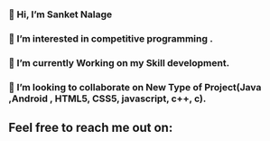 ### 👋 Hi, I’m Sanket Nalage   
### 👀 I’m interested in competitive programming .
### 🌱 I’m currently Working on my Skill development.
### 💞️ I’m looking to collaborate on New Type of Project(Java ,Android , HTML5, CSS5, javascript, c++, c).

## Feel free to reach me out on:




<!--
**SanketNalage/SanketNalage** is a ✨ _special_ ✨ repository because its `README.md` (this file) appears on your GitHub profile.

Here are some ideas to get you started:

- 👋 Hi, I’m Sanket Nalage   
- 👀 I’m interested in competitive programming .
- 🌱 I’m currently Working on me Skill development.
- 💞️ I’m looking to collaborate on New Type of Project.
-->
